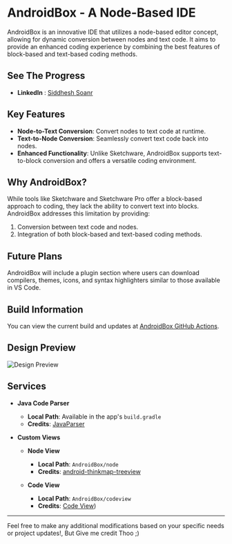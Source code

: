 # AndroidBox - A Node-Based IDE

AndroidBox is an innovative IDE that utilizes a node-based editor concept, allowing for dynamic conversion between nodes and text code. It aims to provide an enhanced coding experience by combining the best features of block-based and text-based coding methods.
## See The Progress
- **LinkedIn** : [Siddhesh Soanr](https://www.linkedin.com/in/siddhesh-sonar-7840a7260/) 
## Key Features

- **Node-to-Text Conversion**: Convert nodes to text code at runtime.
- **Text-to-Node Conversion**: Seamlessly convert text code back into nodes.
- **Enhanced Functionality**: Unlike Sketchware, AndroidBox supports text-to-block conversion and offers a versatile coding environment.

## Why AndroidBox?

While tools like Sketchware and Sketchware Pro offer a block-based approach to coding, they lack the ability to convert text into blocks. AndroidBox addresses this limitation by providing:

1. Conversion between text code and nodes.
2. Integration of both block-based and text-based coding methods.

## Future Plans

AndroidBox will include a plugin section where users can download compilers, themes, icons, and syntax highlighters similar to those available in VS Code.

## Build Information

You can view the current build and updates at [AndroidBox GitHub Actions](https://github.com/Siddhesh2377/AndroidBox/actions).

## Design Preview

![Design Preview](https://user-images.githubusercontent.com/67579112/228865415-c6c67ebc-e862-4c76-9454-ffa3f5f23c05.svg)

## Services

- **Java Code Parser**
  - **Local Path**: Available in the app's `build.gradle`
  - **Credits**: [JavaParser](https://github.com/javaparser/javaparser)

- **Custom Views**
  - **Node View**
    - **Local Path**: `AndroidBox/node`
    - **Credits**: [android-thinkmap-treeview](https://github.com/guaishouN/android-thinkmap-treeview)
  
  - **Code View**
    - **Local Path**: `AndroidBox/codeview`
    - **Credits**: [Code View](https://amrdeveloper.github.io/CodeView/))

---

Feel free to make any additional modifications based on your specific needs or project updates!, But Give me credit Thoo ;)
